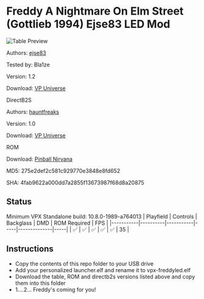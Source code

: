 # Freddy A Nightmare On Elm Street (Gottlieb 1994) Ejse83 LED Mod

![Table Preview](https://github.com/Bla1ze/vpx-images/blob/main/vpx-freddyled.png)

Authors: [ejse83](https://vpuniverse.com/profile/53365-ejse83/)

Tested by: Bla1ze

Version: 1.2

Download: [VP Universe](https://vpuniverse.com/files/file/21224-freddy-a-nightmare-on-elm-street-gottlieb-1994-ejse83-led-mod-siggis-mod-table-12/)

DirectB2S

Authors: [hauntfreaks](https://vpuniverse.com/profile/5216-hauntfreaks/)

Version: 1.0

Download: [VP Universe](https://vpuniverse.com/files/file/16558-freddy-a-nightmare-on-elm-street-gottlieb-1994-b2s-with-full-dmd/)

ROM

Download: [Pinball Nirvana](https://pinballnirvana.com/forums/resources/freddy.1835/)

MD5: 275e2def2c581c929770e3848e8fd652

SHA: 4fab9622a000dd7a2855f13673987f68d8a20875

## Status 

Minimum VPX Standalone build: 10.8.0-1989-a764013
| Playfield | Controls | Backglass | DMD | ROM Required | FPS | 
|-----------|----------|-----------|-----|--------------|-----|
| :white_check_mark: | :white_check_mark: | :white_check_mark: | :white_check_mark: | :white_check_mark: | 35 |

## Instructions

- Copy the contents of this repo folder to your USB drive
- Add your personalized launcher.elf and rename it to vpx-freddyled.elf
- Download the table, ROM and directb2s versions listed above and copy them into this folder
- 1....2... Freddy's coming for you!